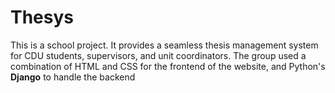 # Thesys
This is a school project. It provides a seamless thesis management system for CDU students, supervisors, and unit coordinators. The group used a combination of HTML and CSS for the frontend of the website, and Python's **Django** to handle the backend
